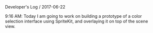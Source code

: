 Developer's Log / 2017-06-22

9:16 AM: Today I am going to work on building a prototype of a color selection interface using SpriteKit, and overlaying it on top of the scene view.
